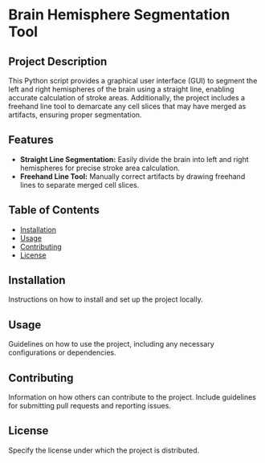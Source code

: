 # Brain Hemisphere Segmentation Tool

## Project Description
This Python script provides a graphical user interface (GUI) to segment the left and right hemispheres of the brain using a straight line, enabling accurate calculation of stroke areas. Additionally, the project includes a freehand line tool to demarcate any cell slices that may have merged as artifacts, ensuring proper segmentation.

## Features
- **Straight Line Segmentation:** Easily divide the brain into left and right hemispheres for precise stroke area calculation.
- **Freehand Line Tool:** Manually correct artifacts by drawing freehand lines to separate merged cell slices.

## Table of Contents

- [Installation](#installation)
- [Usage](#usage)
- [Contributing](#contributing)
- [License](#license)

## Installation

Instructions on how to install and set up the project locally.

## Usage

Guidelines on how to use the project, including any necessary configurations or dependencies.

## Contributing

Information on how others can contribute to the project. Include guidelines for submitting pull requests and reporting issues.

## License

Specify the license under which the project is distributed.

